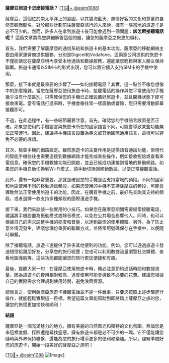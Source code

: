 **薩摩亞旅遊卡怎麽接電話？** [[TG💪+ @esim1088](https://t.me/s/esim1088)]

薩摩亞，這個位於南太平洋上的島國，以其碧海藍天、熱情好客的文化和豐富的自然景觀而聞名。對於那些計劃前往薩摩亞旅行的人來說，擁有一張當地的旅遊卡是必不可少的。然而，許多人在拿到旅遊卡後可能會遇到一個問題：**該怎麽接聽電話呢？** 這篇文章將為您詳細解答這個問題，讓您的薩摩亞之旅更加順利。

首先，我們需要了解薩摩亞的通信系統和旅遊卡的基本功能。薩摩亞的移動網絡主要由兩家運營商提供服務，分別是Digicel和Vodafone。這兩家公司提供的旅遊卡不僅能讓您在薩摩亞境內享受本地通話和數據服務，還能讓您輕鬆與家人朋友保持聯繫。旅遊卡通常以SIM卡的形式出現，您可以將它插入支持SIM卡的手機中使用。

那麼，接下來就是最重要的步驟了——如何接聽電話？其實，這一點並不像您想像中的那麼複雜。當您在薩摩亞使用旅遊卡時，接聽電話的操作與您平常使用的手機幾乎沒有什麼區別。只需確保您的手機已正確設置好旅遊卡，並且開機狀態下即可接收來電。當有電話打進來時，手機會像往常一樣震動或響鈴，您只需要滑動屏幕接聽即可。

不過，在此過程中，有一些細節需要注意。首先，確認您的手機語言設置是否正確。如果您使用的手機語言與旅遊卡所在的國家語言不同，可能會導致某些功能無法正常運行。因此，建議將手機語言設置為英文或其他國際通用語言，這樣可以避免不必要的麻煩。

其次，檢查手機的網路設定。雖然旅遊卡的主要作用是提供語音通話功能，但現代的智能手機往往也需要連接到數據網路才能完成某些操作，例如接收短信或查看來電信息。確保您的手機數據功能已開啟，並且已經成功連接到當地的移動網路。如果您的手機自動切換到Wi-Fi模式，請手動切換回移動數據，以便正常接聽電話。

此外，還有一點非常重要，那就是確認您的手機是否支持當地的頻段。不同的國家和地區使用不同的移動通信頻段，如果您使用的手機不支持薩摩亞的頻段，可能會導致無法正常使用旅遊卡的功能。因此，在購買手機之前，最好先查詢其支持的頻段，或者選擇一款支持多種頻段的國際漫遊手機。

接下來，我們來談談一些實用的小技巧。如果您在薩摩亞期間需要經常接聽電話，建議將手機設置為振動模式或靜音模式，以免在公共場合影響他人。同時，也可以根據自己的需求調整手機的亮度和音量，以達到最佳的使用體驗。另外，為了防止意外情況發生，建議您備份重要的聯繫方式，並將常用號碼保存在手機中，以便隨時聯繫。

除了接聽電話，旅遊卡還提供了許多其他便利的功能。例如，您可以通過旅遊卡發送短信給親朋好友，分享您的旅行經歷；您也可以利用數據流量瀏覽社交媒體、查看地圖導航等。這些功能都能讓您的旅行更加便捷和有趣。

最後，提醒大家一句：在薩摩亞使用旅遊卡時，務必注意節約通話時間和數據流量。因為旅遊卡的費用相對較高，過度使用可能會導致不必要的花費。建議您根據自己的實際需求合理規劃使用時間，避免浪費資源。

總而言之，使用薩摩亞旅遊卡接聽電話並不是一件難事，只要您按照上述步驟進行操作，就能輕鬆實現這一目標。希望這篇文章能幫助到即將踏上薩摩亞之旅的您，讓您的旅程更加愉快和順利！

**結語**

薩摩亞是一個充滿魅力的地方，擁有美麗的自然風光和獨特的文化氛圍。無論您是來這裡度假、探險還是尋找靈感，擁有旅遊卡都是必不可少的一環。它不僅能讓您隨時與外界保持聯繫，還能為您的旅行增添更多的便利和樂趣。所以，趕緊準備好您的旅遊卡，開始一段美好的薩摩亞之旅吧！

[[TG💪+ @esim1088](https://t.me/s/esim1088) ![Image](https://i.postimg.cc/4NQfJmqS/Snipaste-2025-05-13-00-14-12.png)]